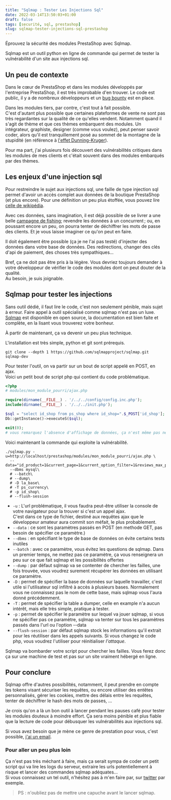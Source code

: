 ```yaml
---
title: "Sqlmap : Tester Les Injections Sql"
date: 2022-03-14T13:50:03+01:00
draft: false 
tags: [securité, sql, prestashop]
slug: sqlmap-tester-injections-sql-prestashop
---
```


Éprouvez la sécurité des modules PrestaShop avec Sqlmap.

<!--more-->

Sqlmap est un outil python en ligne de commande qui permet de tester la vulnérabilité d'un site aux injections sql.

## Un peu de contexte

Dans le cœur de PrestaShop et dans les modules développés par l'entreprise PrestaShop, il est très improbable d'en trouver. Le code est public, il y a de nombreux développeurs et un [bug bounty](https://yeswehack.com/programs/prestashop) est en place.

Dans les modules tiers, par contre, c'est tout à fait possible.  
C'est d'autant plus possible que certaines plateformes de vente ne sont pas très regardantes sur la qualité de ce qu'elles vendent. Notamment quand il s'agit de thème et que ces thèmes embarquent des modules.  Un intégrateur, graphiste, designer (comme vous voulez), peut penser savoir coder, alors qu'il est tranquillement posé au sommet de la montagne de la stupidité (en référence à [l'effet Dunning-Kruger](https://fr.wikipedia.org/wiki/Effet_Dunning-Kruger)).

Pour ma part, j'ai plusieurs fois découvert des vulnérabilités critiques dans les modules de mes clients et c'était souvent dans des modules embarqués par des thèmes.

## Les enjeux d'une injection sql

Pour restreindre le sujet aux injections sql, une faille de type injection sql permet d'avoir un accès complet aux données de la boutique PrestaShop (et plus encore).
Pour une définition un peu plus étoffée, vous pouvez lire [celle de wikipédia](https://fr.wikipedia.org/wiki/Injection_SQL).

Avec ces données, sans imagination, il est déjà possible de se livrer a une belle [campagne de fishing](https://fr.wikipedia.org/wiki/Hame%C3%A7onnage); revendre les données à un concurrent ; ou, en poussant encore un peu, on pourra tenter de déchiffrer les mots de passe des clients. Et je vous laisse imaginer ce qu'on peut en faire.

Il doit également être possible (ça je ne l'ai pas testé) d'injecter des données dans votre base de données. Des redirections, changer des clés d'api de paiement, des choses très sympathiques...

Bref, ça ne doit pas être pris à la légère.  Vous devriez toujours demander à votre développeur de vérifier le code des modules dont on peut douter de la qualité.  
Au besoin, je suis joignable.

## Sqlmap pour tester les injections

Sans outil dédié, il faut lire le code, c'est non seulement pénible, mais sujet à erreur.  Faire appel à outil spécialisé comme sqlmap n'est pas un luxe.  
[Sqlmap](https://sqlmap.org/) est disponible en open source, la documentation est bien faite et complète, en la lisant vous trouverez votre bonheur.

À partir de maintenant, ça va devenir un peu plus technique.  

L'installation est très simple, python et git sont prérequis.

```shell
git clone --depth 1 https://github.com/sqlmapproject/sqlmap.git sqlmap-dev
```

Pour tester l'outil, on va partir sur un bout de script appelé en POST, en ajax.  
Voici un petit bout de script php qui contient du code problématique.

```php
<?php
# modules/mon_module_pourri/ajax.php

require(dirname(__FILE__) . '/../../config/config.inc.php');
include(dirname(__FILE__) . '/../../init.php');

$sql = "select id_shop from ps_shop where id_shop=".$_POST['id_shop'];
Db::getInstance()->executeS($sql);

exit(0);
# vous remarquez l'absence d'affichage de données, ça n'est même pas nécessaire
```

Voici maintenant la commande qui exploite la vulnérabilité.

```shell
./sqlmap.py -u=http://localhost/prestashop/modules/mon_module_pourri/ajax.php \
  --data="id_product=1&current_page=1&current_option_filter=1&reviews_max_pages=1&id_shop=1"\
  --dbms mysql\
  # --batch\
  # --dump\
  # -D la_base\
  # -T ps_currency\
  # -p id_shop\
  # --flush-session
```

- `-u`  : L'url problématique, il vous faudra peut-être utiliser la console de votre navigateur pour la trouver si c'est un appel ajax.  
C'est dans ce type de fichier, destiné aux requêtes ajax que le développeur amateur aura commit son méfait, le plus probablement. 
- `--data` : ce sont les paramètres passés en POST (en methode GET, pas besoin de spécifier ce paramètre.)
- `--dbms` : en spécifiant le type de base de données on évite certains tests inutiles
- `--batch` : avec ce paramètre, vous évitez les questions de sqlmap. Dans un premier temps, ne mettez pas ce paramètre, ça vous renseignera un peu sur ce que fait sqlmap et les possibilités offertes
- `--dump` : par défaut sqlmap va se contenter de chercher les failles, une fois trouvée, vous voudrez surement récupérer les données en utilisant ce paramètre.
- `-D` : permet de spécifier la base de données sur laquelle travailler, c'est utile si l'utilisateur sql infiltré à accès à plusieurs bases. Normalement vous ne connaissez pas le nom de cette base, mais sqlmap vous l'aura donné précédemment.
- `-T` : permet de spécifier la table a dumper, celle en example n'a aucun intérêt, mais elle très simple, pratique à tester.
- `-p` : permet de spécifier le paramètre sur lequel va jouer sqlmap, si vous ne spécifier pas ce paramètre, sqlmap va tenter sur tous les paramètres passés dans l'url ou l'option --data
- `--flush-session` : par défaut sqlmap stock les informations qu'il extrait pour les réutiliser dans les appels suivants. Si vous changez le code php, vous voudrez l'utiliser pour réinitialiser _l'attaque_.

Sqlmap va bombarder votre script pour chercher les failles. Vous ferez donc ça sur une machine de test et pas sur un site vraiment hébergé en ligne.  

## Pour conclure

Sqlmap offre d'autres possibilités, notamment, il peut prendre en compte les tokens visant sécuriser les requêtes, ou encore utiliser des entêtes personnalisés, gérer les cookies, mettre des délais entre les requêtes, tenter de déchiffrer le hash des mots de passes, ...

Je crois qu'on a là un bon outil à lancer pendant les pauses café pour tester les modules douteux à moindre effort.
Ça sera moins pénible et plus fiable que la lecture de code pour débusquer les vulnérabilités aux injections sql.

Si vous avez besoin que je mène ce genre de prestation pour vous, c'est possible, [j'ai un email](mailto:contact@seb7.fr).

### Pour aller un peu plus loin

Ça n'est pas très méchant à faire, mais ça serait sympa de coder un petit script qui va lire les logs du serveur, extraire les urls potentiellement à risque et lancer des commandes sqlmap adéquates...  
Si vous connaissez un tel outil, n'hésitez pas à m'en faire par, sur [twitter](https://twitter.com/seb_sept) par exemple.  

> PS : n'oubliez pas de mettre une capuche avant le lancer sqlmap.

